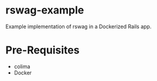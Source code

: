 # rswag-example
Example implementation of rswag in a Dockerized Rails app.

# Pre-Requisites
* colima
* Docker

